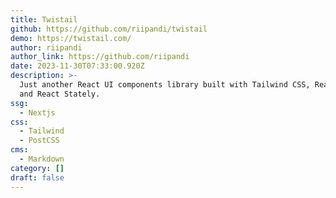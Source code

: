 ```yaml
---
title: Twistail
github: https://github.com/riipandi/twistail
demo: https://twistail.com/
author: riipandi
author_link: https://github.com/riipandi
date: 2023-11-30T07:33:00.920Z
description: >-
  Just another React UI components library built with Tailwind CSS, React Aria,
  and React Stately.
ssg:
  - Nextjs
css:
  - Tailwind
  - PostCSS
cms:
  - Markdown
category: []
draft: false
---
```

